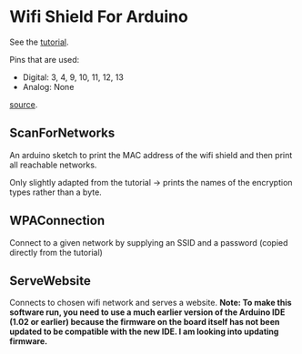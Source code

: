 # Wifi Shield For Arduino
See the [tutorial](https://www.arduino.cc/en/Guide/ArduinoWiFiShield).

Pins that are used:

* Digital: 3, 4, 9, 10, 11, 12, 13
* Analog: None

[source](http://playground.arduino.cc/Main/ShieldPinUsage).
## ScanForNetworks
An arduino sketch to print the MAC address of the wifi shield and then print all reachable networks.

Only slightly adapted from the tutorial -> prints the names of the encryption types rather than a byte.
## WPAConnection
Connect to a given network by supplying an SSID and a password (copied directly from the tutorial)

## ServeWebsite
Connects to chosen wifi network and serves a website.
**Note: To make this software run, you need to use a much earlier version of the Arduino IDE (1.02 or earlier) because the firmware on the board itself has not been updated to be compatible with the new IDE. I am looking into updating firmware.**
